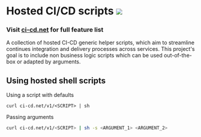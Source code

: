 # Hosted CI/CD scripts [![](https://circleci.com/gh/omrilotan/ci-cd.net.svg?style=svg)](https://circleci.com/gh/omrilotan/ci-cd.net)

### Visit [ci-cd.net](http://ci-cd.net) for full feature list

A collection of hosted CI-CD generic helper scripts, which aim to streamline continues integration and delivery processes across services. This project's goal is to include non business logic scripts which can be used out-of-the-box or adapted by arguments.

## Using hosted shell scripts
Using a script with defaults
```
curl ci-cd.net/v1/<SCRIPT> | sh
```

Passing arguments
```bash
curl ci-cd.net/v1/<SCRIPT> | sh -s <ARGUMENT_1> <ARGUMENT_2>
```

